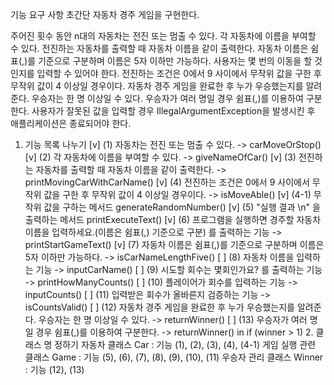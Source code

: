 기능 요구 사항
초간단 자동차 경주 게임을 구현한다.

주어진 횟수 동안 n대의 자동차는 전진 또는 멈출 수 있다.
각 자동차에 이름을 부여할 수 있다. 
전진하는 자동차를 출력할 때 자동차 이름을 같이 출력한다.
자동차 이름은 쉼표(,)를 기준으로 구분하며 이름은 5자 이하만 가능하다.
사용자는 몇 번의 이동을 할 것인지를 입력할 수 있어야 한다.
전진하는 조건은 0에서 9 사이에서 무작위 값을 구한 후 무작위 값이 4 이상일 경우이다.
자동차 경주 게임을 완료한 후 누가 우승했는지를 알려준다. 우승자는 한 명 이상일 수 있다.
우승자가 여러 명일 경우 쉼표(,)를 이용하여 구분한다.
사용자가 잘못된 값을 입력할 경우 IllegalArgumentException을 발생시킨 후 애플리케이션은 종료되어야 한다.

1. 기능 목록 나누기
   [v] (1) 자동차는 전진 또는 멈출 수 있다. -> carMoveOrStop()
   [v] (2) 각 자동차에 이름을 부여할 수 있다. -> giveNameOfCar()
   [v] (3) 전진하는 자동차를 출력할 때 자동차 이름을 같이 출력한다. -> printMovingCarWithCarName()
   [v] (4) 전진하는 조건은 0에서 9 사이에서 무작위 값을 구한 후 무작위 값이 4 이상일 경우이다. -> isMoveAble()
       [v] (4-1) 무작위 값을 구하는 메서드 generateRandomNumber()
   [v] (5) "실행 결과 \n" 을 출력하는 메서드 printExecuteText()
   [v] (6) 프로그램을 실행하면 경주할 자동차 이름을 입력하세요.(이름은 쉼표(,) 기준으로 구분)
   를 출력하는 기능 -> printStartGameText()
   [v] (7) 자동차 이름은 쉼표(,)를 기준으로 구분하며 이름은 5자 이하만 가능하다. -> isCarNameLengthFive()
   [ ] (8) 자동차 이름을 입력하는 기능 -> inputCarName()
   [ ] (9) 시도할 회수는 몇회인가요? 를 출력하는 기능 -> printHowManyCounts()
   [ ] (10) 플레이어가 회수를 입력하는 기능 -> inputCounts()
   [ ] (11) 입력받은 회수가 올바른지 검증하는 기능 -> isCountsValid()
   [ ] (12) 자동차 경주 게임을 완료한 후 누가 우승했는지를 알려준다. 우승자는 한 명 이상일 수 있다. -> returnWinner()
   [ ] (13) 우승자가 여러 명일 경우 쉼표(,)를 이용하여 구분한다. -> returnWinner() in if (winner > 1)
   2. 클래스 명 정하기
    자동차 클래스 Car : 기능 (1), (2), (3), (4), (4-1)
    게임 실행 관련 클래스 Game : 기능 (5), (6), (7), (8), (9), (10), (11)
    우승자 관리 클래스 Winner : 기능 (12), (13)

    

